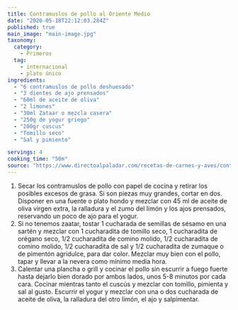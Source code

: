 ```yaml
---
title: Contramuslos de pollo al Oriente Medio
date: "2020-05-18T22:12:03.284Z"
published: true
main_image: "main-image.jpg"
taxonomy:
  category:
    - Primeros
  tag:
    - internacional
    - plato único
ingredients:
  - "6 contramuslos de pollo deshuesado"
  - "3 dientes de ajo prensados"
  - "60ml de aceite de oliva"
  - "2 limones"
  - "30ml Zataar o mezcla casera"
  - "250g de yogur griego"
  - "200gr cuscus"
  - "Tomillo seco"
  - "Sal y pimiento"

servings: 4
cooking_time: "50m"
source: "https://www.directoalpaladar.com/recetas-de-carnes-y-aves/contramuslos-de-pollo-al-aroma-de-oriente-medio-receta-sabrosisima-y-facil"
---
```


1. Secar los contramuslos de pollo con papel de cocina y retirar los posibles excesos de grasa. Si son piezas muy grandes, cortar en dos. Disponer en una fuente o plato hondo y mezclar con 45 ml de aceite de oliva virgen extra, la ralladura y el zumo del limón y los ajos prensados, reservando un poco de ajo para el yogur.
2. Si no tenemos zaatar, tostar 1 cucharada de semillas de sésamo en una sartén y mezclar con 1 cucharadita de tomillo seco, 1 cucharadita de orégano seco, 1/2 cucharadita de comino molido, 1/2 cucharadita de comino molido, 1/2 cucharadita de sal y 1/2 cucharadita de zumaque o de pimentón agridulce, para dar color. Mezclar muy bien con el pollo, tapar y llevar a la nevera como mínimo media hora.
3. Calentar una plancha o grill y cocinar el pollo sin escurrir a fuego fuerte hasta dejarlo bien dorado por ambos lados, unos 5-8 minutos por cada cara. Cocinar mientras tanto el cuscús y mezclar con tomillo, pimienta y sal al gusto. Escurrir el yogur y mezclar con una o dos cucharada de aceite de oliva, la ralladura del otro limón, el ajo y salpimentar.
